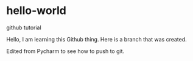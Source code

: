 # hello-world
github tutorial

Hello, I am learning this Github thing. Here is a branch that was created.

Edited from Pycharm to see how to push to git.


